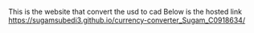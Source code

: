 This is the website that convert the usd to cad 
Below is the hosted link 
 https://sugamsubedi3.github.io/currency-converter_Sugam_C0918634/
